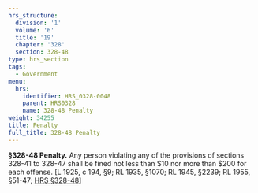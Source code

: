 ```yaml
---
hrs_structure:
  division: '1'
  volume: '6'
  title: '19'
  chapter: '328'
  section: 328-48
type: hrs_section
tags:
  - Government
menu:
  hrs:
    identifier: HRS_0328-0048
    parent: HRS0328
    name: 328-48 Penalty
weight: 34255
title: Penalty
full_title: 328-48 Penalty
---
```

**§328-48 Penalty.** Any person violating any of the provisions of sections 328-41 to 328-47 shall be fined not less than $10 nor more than $200 for each offense. [L 1925, c 194, §9; RL 1935, §1070; RL 1945, §2239; RL 1955, §51-47; [HRS §328-48](/title-19/chapter-328/section-328-48/)]